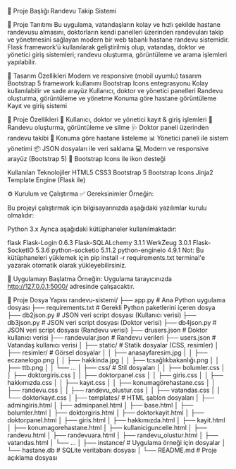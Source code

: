 📌 Proje Başlığı
Randevu Takip Sistemi

🧾 Proje Tanıtımı
Bu uygulama, vatandaşların kolay ve hızlı şekilde hastane randevusu almasını, doktorların kendi panelleri üzerinden randevuları takip ve yönetmesini sağlayan modern bir web tabanlı hastane randevu sistemidir. Flask framework’ü kullanılarak geliştirilmiş olup, vatandaş, doktor ve yönetici giriş sistemleri; randevu oluşturma, görüntüleme ve arama işlemleri yapılabilir.

🚀 Tasarım Özellikleri
Modern ve responsive (mobil uyumlu) tasarım
Bootstrap 5 framework kullanımı
Bootstrap Icons entegrasyonu
Kolay kullanılabilir ve sade arayüz
Kullanıcı, doktor ve yönetici panelleri
Randevu oluşturma, görüntüleme ve yönetme
Konuma göre hastane görüntüleme
Kayıt ve giriş sistemi

🚀 Proje Özellikleri
🔐 Kullanıcı, doktor ve yönetici kayıt & giriş işlemleri
📅 Randevu oluşturma, görüntüleme ve silme
🩺 Doktor paneli üzerinden randevu takibi
🏥 Konuma göre hastane listeleme
📊 Yönetici paneli ile sistem yönetimi
📦 JSON dosyaları ile veri saklama
💻 Modern ve responsive arayüz (Bootstrap 5)
🎨 Bootstrap Icons ile ikon desteği

Kullanılan Teknolojiler
HTML5
CSS3
Bootstrap 5
Bootstrap Icons
Jinja2 Template Engine (Flask ile)


⚙️ Kurulum ve Çalıştırma
✅ Gereksinimler
Örneğin:

Bu projeyi çalıştırmak için bilgisayarınızda aşağıdaki yazılımlar kurulu olmalıdır:

Python 3.x
Ayrıca aşağıdaki kütüphaneler kullanılmaktadır:

flask
Flask-Login 0.6.3
Flask-SQLALchemy 3.1.1
WerkZeug 3.0.1
Flask-SocketIO 5.3.6
python-socketio 5.11.2
python-engineio 4.9.1
Not: Bu kütüphaneleri yüklemek için pip install -r requirements.txt terminal'e yazarak otomatik olarak yükleyebilirsiniz.

🚀 Uygulamayı Başlatma
Örneğin: Uygulama tarayıcınızda http://127.0.0.1:5000/ adresinde çalışacaktır.

📂 Proje Dosya Yapısı
randevu-sistemi/
├── app.py                       # Ana Python uygulama dosyası
├── requirements.txt             # Gerekli Python paketlerini içeren dosya
├── db2json.py                   # JSON veri script dosyası (Kullanıcı verisi)
├── db3json.py                   # JSON veri script dosyası (Doktor verisi)
├── db4json.py                   # JSON veri script dosyası (Randevu verisi)
├── drusers.json                 # Doktor kullanıcı verisi
├── randevular.json              # Randevu verileri
├── users.json                   # Vatandaş kullanıcı verisi
│
├── static/                      # Statik dosyalar (CSS, resimler)
│   ├── resimler/                # Görsel dosyalar
│   │   ├── anasayfaresim.jpg
│   │   ├── eczanelogo.png
│   │   ├── hakkinda.jpg
│   │   ├── tcsağlıkbakanlığı.png
│   │   ├── ttb.png
│   │   └── ...
│   ├── css/                     # Stil dosyaları
│   │   ├── bolumler.css
│   │   ├── doktorgiris.css
│   │   ├── doktorpanel.css
│   │   ├── giris.css
│   │   ├── hakkımızda.css
│   │   ├── kayıt.css
│   │   ├── konumagörehastane.css
│   │   ├── randevu.css
│   │   ├── randevu_olustur.css
│   │   ├── vatandas.css
│   │   └── doktorkayıt.css
│
├── templates/                   # HTML şablon dosyaları
│   ├── admingiris.html
│   ├── adminpanel.html
│   ├── base.html
│   ├── bolumler.html
│   ├── doktorgiris.html
│   ├── doktorkayit.html
│   ├── doktorpanel.html
│   ├── giris.html
│   ├── hakkımızda.html
│   ├── kayit.html
│   ├── konumagorehastane.html
│   ├── kullaniciguncelle.html
│   ├── randevu.html
│   ├── randevuara.html
│   ├── randevu_olustur.html
│   ├── vatandas.html
│   └── ...
│
├── instance/                    # Uygulama örneği için dosyalar
│   └── hastane.db               # SQLite veritabanı dosyası
│
└── README.md                    # Proje açıklama dosyası
